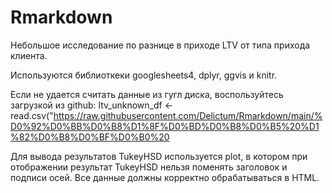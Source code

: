 # Rmarkdown
Небольшое исследование по разнице в приходе LTV от типа прихода клиента.

Используются библиоткеки googlesheets4, dplyr, ggvis и knitr.

Если не удается считать данные из гугл диска, воспользуйтесь загрузкой из github:
ltv_unknown_df <- read.csv("https://raw.githubusercontent.com/Delictum/Rmarkdown/main/%D0%92%D0%BB%D0%B8%D1%8F%D0%BD%D0%B8%D0%B5%20%D1%82%D0%B8%D0%BF%D0%B0%20

Для вывода результатов TukeyHSD используется plot, в котором при отображении результат TukeyHSD нельзя поменять заголовок и подписи осей.
Все данные должны корректно обрабатываться в HTML.

